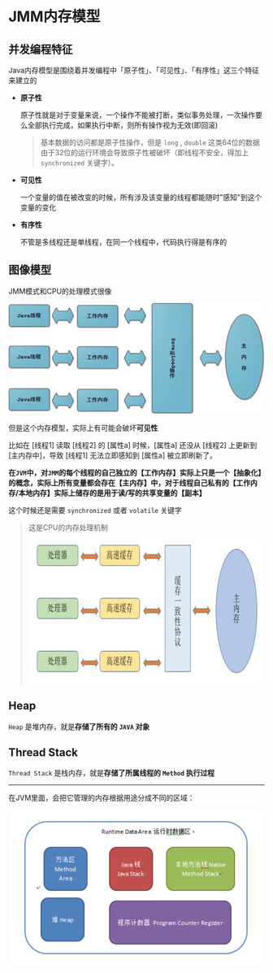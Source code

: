 # JMM内存模型



## 并发编程特征

 Java内存模型是围绕着并发编程中「原子性」、「可见性」、「有序性」这三个特征来建立的

+ **原子性**

  原子性就是对于变量来说，一个操作不能被打断，类似事务处理，一次操作要么全部执行完成，如果执行中断，则所有操作视为无效(即回滚)

  > 基本数据的访问都是原子性操作，但是 `long` , `double` 这类64位的数据由于32位的运行环境会导致原子性被破坏（即线程不安全，得加上 `synchronized` 关键字）。

+ **可见性**

  一个变量的值在被改变的时候，所有涉及该变量的线程都能随时"感知"到这个变量的变化

+ **有序性**

  不管是多线程还是单线程，在同一个线程中，代码执行得是有序的

  

## 图像模型

JMM模式和CPU的处理模式很像

![](./images/jmm.png)

但是这个内存模型，实际上有可能会破坏**可见性**

比如在 [线程1] 读取 [线程2] 的 [属性a] 时候，[属性a] 还没从 [线程2] 上更新到 [主内存中]，导致 [线程1] 无法立即感知到 [属性a] 被立即刷新了。

**在`JVM`中，对`JMM`的每个线程的自己独立的【工作内存】实际上只是一个【抽象化】的概念，实际上所有变量都会存在【主内存】中，对于线程自己私有的【工作内存/本地内存】实际上储存的是用于读/写的共享变量的【副本】**

这个时候还是需要 `synchronized` 或者 `volatile` 关键字

> 这是CPU的内存处理机制
>
> ![](./images/cpu-cache.png)



## Heap

`Heap` 是堆内存，就是**存储了所有的 `JAVA` 对象**



## Thread Stack

`Thread Stack` 是栈内存，就是**存储了所属线程的 `Method` 执行过程**





---

在JVM里面，会把它管理的内存根据用途分成不同的区域：

![](./images/jvm-memory.png)



